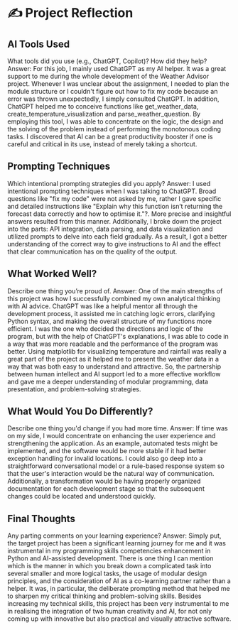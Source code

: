 # ✍️ Project Reflection

## AI Tools Used
What tools did you use (e.g., ChatGPT, Copilot)? How did they help?
Answer: For this job, I mainly used ChatGPT as my AI helper. It was a great support to me during the whole development of the Weather Advisor project. Whenever I was unclear about the assignment, I needed to plan the module structure or I couldn't figure out how to fix my code because an error was thrown unexpectedly, I simply consulted ChatGPT. In addition, ChatGPT helped me to conceive functions like get_weather_data, create_temperature_visualization and parse_weather_question. By employing this tool, I was able to concentrate on the logic, the design and the solving of the problem instead of performing the monotonous coding tasks. I discovered that AI can be a great productivity booster if one is careful and critical in its use, instead of merely taking a shortcut.

## Prompting Techniques
Which intentional prompting strategies did you apply?
Answer: I used intentional prompting techniques when I was talking to ChatGPT. Broad questions like "fix my code" were not asked by me, rather I gave specific and detailed instructions like "Explain why this function isn’t returning the forecast data correctly and how to optimise it."?. More precise and insightful answers resulted from this manner. Additionally, I broke down the project into the parts: API integration, data parsing, and data visualization and utilized prompts to delve into each field gradually. As a result, I got a better understanding of the correct way to give instructions to AI and the effect that clear communication has on the quality of the output.

## What Worked Well?
Describe one thing you’re proud of.
Answer: One of the main strengths of this project was how I successfully combined my own analytical thinking with AI advice. ChatGPT was like a helpful mentor all through the development process, it assisted me in catching logic errors, clarifying Python syntax, and making the overall structure of my functions more efficient. I was the one who decided the directions and logic of the program, but with the help of ChatGPT's explanations, I was able to code in a way that was more readable and the performance of the program was better. Using matplotlib for visualizing temperature and rainfall was really a great part of the project as it helped me to present the weather data in a way that was both easy to understand and attractive. So, the partnership between human intellect and AI support led to a more effective workflow and gave me a deeper understanding of modular programming, data presentation, and problem-solving strategies.

## What Would You Do Differently?
Describe one thing you'd change if you had more time.
Answer: If time was on my side, I would concentrate on enhancing the user experience and strengthening the application. As an example, automated tests might be implemented, and the software would be more stable if it had better exception handling for invalid locations. I could also go deep into a straightforward conversational model or a rule-based response system so that the user's interaction would be the natural way of communication. Additionally, a transformation would be having properly organized documentation for each development stage so that the subsequent changes could be located and understood quickly.

## Final Thoughts
Any parting comments on your learning experience?
Answer: Simply put, the target project has been a significant learning journey for me and it was instrumental in my programming skills competencies enhancement in Python and AI-assisted development. There is one thing I can mention which is the manner in which you break down a complicated task into several smaller and more logical tasks, the usage of modular design principles, and the consideration of AI as a co-learning partner rather than a helper. It was, in particular, the deliberate prompting method that helped me to sharpen my critical thinking and problem-solving skills. Besides increasing my technical skills, this project has been very instrumental to me in realising the integration of two human creativity and AI, for not only coming up with innovative but also practical and visually attractive software.
